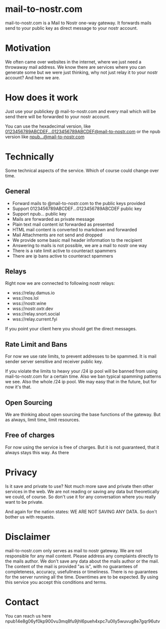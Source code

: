 # mail-to-nostr.com

mail-to-nostr.com is a Mail to Nostr one-way gateway. It forwards mails send to your public key as direct message to your nostr account.

# Motivation

We often came over websites in the internet, where we just need a throwaway mail address. We know there are services where you can generate some but we were just thinking, why not just relay it to your nostr account? And here we are.

# How does it work

Just use your publickey @ mail-to-nostr.com and every mail which will be send there will be forwarded to your nostr account.

You can use the hexadecimal version, like 0123456789ABCDEF...0123456789ABCDEF@mail-to-nostr.com or the npub version like npub...@mail-to-nostr.com

# Technically

Some technical aspects of the service. Which of course could change over time.

## General

- Forward mails to @mail-to-nostr.com to the public keys provided
- Support 0123456789ABCDEF...0123456789ABCDEF public key
- Support npub... public key
- Mails are forwarded as private message
- Plain text mail content ist forwarded as presented
- HTML mail content is converted to markdown and forwarded
- Mail Attachments are not send and dropped
- We provide some basic mail header information to the recipient
- Answering to mails is not possible, we are a mail to nostr one way
- There is a rate limit active to counteract spammers
- There are ip bans active to counteract spammers

## Relays

Right now we are connected to following nostr relays:

- wss://relay.damus.io
- wss://nos.lol
- wss://nostr.wine
- wss://nostr.oxtr.dev
- wss://relay.snort.social
- wss://relay.current.fyi

If you point your client here you should get the direct messages.

## Rate Limit and Bans

For now we use rate limits, to prevent addresses to be spammed. It is mail sender server sensitive and receiver public key.

If you violate the limits to heavy your /24 ip pool will be banned from using mail-to-nostr.com for a certain time. Also we ban typical spamming patterns we see. Also the whole /24 ip pool. We may easy that in the future, but for now it's that.

## Open Sourcing

We are thinking about open sourcing the base functions of the gateway. But as always, limit time, limit resources.

## Free of charges

For now using the service is free of charges. But it is not guaranteed, that it always stays this way. As there 

# Privacy

Is it save and private to use? Not much more save and private then other services in the web. We are not reading or saving any data but theoretically we could, of course. So don't use it for any conversation where you really want to be private.

And again for the nation states: WE ARE NOT SAVING ANY DATA. So don't bother us with requests.

# Disclaimer

mail-to-nostr.com only serves as mail to nostr gateway.
We are not responsible for any mail content. Please address any complaints directly to the mails author.
We don't save any data about the mails author or the mail.
The content of the mail is provided "as is", with no guarantees of completeness, accuracy, usefullness or timeliness.
There is no guarantees for the server running all the time. Downtimes are to be expected.
By using this service you accept this conditions and terms.

# Contact

You can reach us here npub14e8g06yf0kp900vu3mq8fu9jhl6pueh4xpc7u0lly5wuvug8e7gqr96utv
